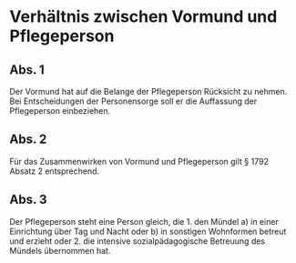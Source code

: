 # Verhältnis zwischen Vormund und Pflegeperson



## Abs. 1

 Der Vormund hat auf die Belange der Pflegeperson Rücksicht zu nehmen. Bei Entscheidungen der Personensorge soll er die Auffassung der Pflegeperson einbeziehen.

## Abs. 2

 Für das Zusammenwirken von Vormund und Pflegeperson gilt § 1792 Absatz 2 entsprechend.

## Abs. 3

 Der Pflegeperson steht eine Person gleich, die  1.
 den Mündel  a)
 in einer Einrichtung über Tag und Nacht oder
 b)
 in sonstigen Wohnformen
betreut und erzieht oder
 2.
 die intensive sozialpädagogische Betreuung des Mündels übernommen hat.
 

